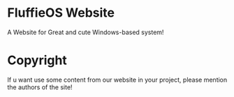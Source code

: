 # FluffieOS Website
A Website for Great and cute Windows-based system!

# Copyright
If u want use some content from our website in your project, please mention the authors of the site!
